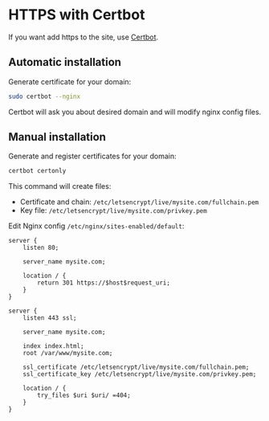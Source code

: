 # HTTPS with Certbot

If you want add https to the site, use [Certbot](https://certbot.eff.org/).

## Automatic installation

Generate certificate for your domain:

```bash
sudo certbot --nginx
```

Certbot will ask you about desired domain and will modify nginx config files.

## Manual installation

Generate and register certificates for your domain:

```bash
certbot certonly
```
This command will create files:

- Certificate and chain: `/etc/letsencrypt/live/mysite.com/fullchain.pem`
- Key file: `/etc/letsencrypt/live/mysite.com/privkey.pem`

Edit Nginx config `/etc/nginx/sites-enabled/default`:

```nginx
server {
    listen 80;

    server_name mysite.com;

    location / {
        return 301 https://$host$request_uri;
    }
}

server {
    listen 443 ssl;

    server_name mysite.com;

    index index.html;
    root /var/www/mysite.com;

    ssl_certificate /etc/letsencrypt/live/mysite.com/fullchain.pem;
    ssl_certificate_key /etc/letsencrypt/live/mysite.com/privkey.pem;

    location / {
        try_files $uri $uri/ =404;
    }
}
```
